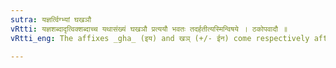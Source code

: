 ```yaml
---
sutra: यज्ञर्त्विग्भ्यां घखञौ
vRtti: यज्ञशब्दादृत्विक्शब्दाच्च यथासंख्यं घखञौ प्रत्ययौ भवतः तदर्हतीत्यस्मिन्विषये । ठकोपवादौ ॥
vRtti_eng: The affixes _gha_ (इय) and खञ् (+/- ईन) come respectively after the words _yajna_ and _ritvija_, in the sense of 'deserving that.'

---
```

